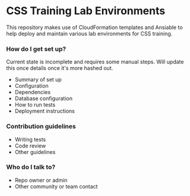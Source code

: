 # CSS Training Lab Environments #

This repository makes use of CloudFormation templates and Ansiable to help deploy and maintain various lab environments for CSS training.

### How do I get set up? ###

Current state is incomplete and requires some manual steps. Will update this once details once it's more hashed out.

* Summary of set up
* Configuration
* Dependencies
* Database configuration
* How to run tests
* Deployment instructions

### Contribution guidelines ###

* Writing tests
* Code review
* Other guidelines

### Who do I talk to? ###

* Repo owner or admin
* Other community or team contact